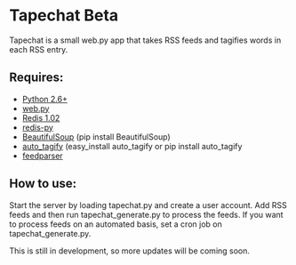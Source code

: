 # Tapechat Beta

Tapechat is a small web.py app that takes RSS feeds and tagifies words in each RSS entry.

## Requires:
* [Python 2.6+](http://www.python.org/ "Python")
* [web.py](http://webpy.org/ "web.py")
* [Redis 1.02](http://code.google.com/p/redis/ "Redis")
* [redis-py](http://github.com/andymccurdy/redis-py "redis-py")
* [BeautifulSoup](http://pypi.python.org/pypi/BeautifulSoup/ "Beautiful Soup") (pip install BeautifulSoup)
* [auto_tagify](http://pypi.python.org/pypi?:action=display&name=auto_tagify "auto_tagify") (easy_install auto_tagify or pip install auto_tagify
* [feedparser](http://http://feedparser.org/ "feedparser")


## How to use:
Start the server by loading tapechat.py and create a user account. Add RSS feeds and then run tapechat_generate.py to process the feeds. If you want to process feeds on an automated basis, set a cron job on tapechat_generate.py.

This is still in development, so more updates will be coming soon.